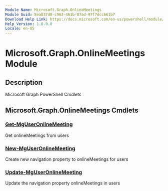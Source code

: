 ```yaml
---
Module Name: Microsoft.Graph.OnlineMeetings
Module Guid: 8ea837d8-c963-461b-87ad-97f7dcc661b7
Download Help Link: https://docs.microsoft.com/en-us/powershell/module/microsoft.graph.onlinemeetings
Help Version: 1.0.0.0
Locale: en-US
---
```


# Microsoft.Graph.OnlineMeetings Module
## Description
Microsoft Graph PowerShell Cmdlets

## Microsoft.Graph.OnlineMeetings Cmdlets
### [Get-MgUserOnlineMeeting](Get-MgUserOnlineMeeting.md)
Get onlineMeetings from users

### [New-MgUserOnlineMeeting](New-MgUserOnlineMeeting.md)
Create new navigation property to onlineMeetings for users

### [Update-MgUserOnlineMeeting](Update-MgUserOnlineMeeting.md)
Update the navigation property onlineMeetings in users

